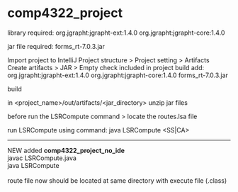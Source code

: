 # comp4322_project

library required:
org.jgrapht:jgrapht-ext:1.4.0
org.jgrapht:jgrapht-core:1.4.0

jar file required:
forms_rt-7.0.3.jar

Import project to IntelliJ
Project structure > Project setting > Artifacts
Create artifacts > JAR > Empty
check included in project build
add:
org.jgrapht:jgrapht-ext:1.4.0
org.jgrapht:jgrapht-core:1.4.0
forms_rt-7.0.3.jar

build

in <project_name>/out/artifacts/<jar_directory>
unzip jar files

before run the LSRCompute command > locate the routes.lsa file

run LSRCompute using command:
java LSRCompute <route filename> <start node> <SS|CA>
  
------
  
NEW added <b>comp4322_project_no_ide</b>\
javac LSRCompute.java\
java LSRCompute <route filename>\
\
route file now should be located at same directory with execute file (.class)

